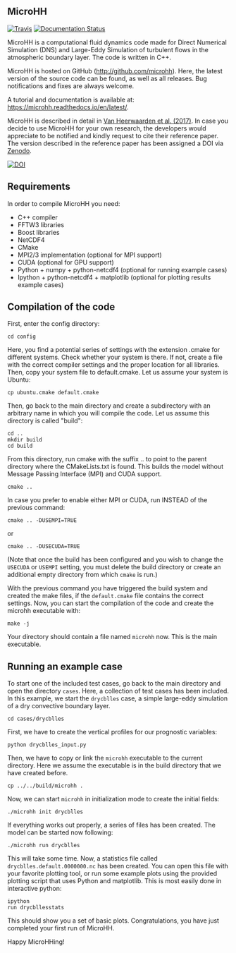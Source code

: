 MicroHH
-------
[![Travis](https://api.travis-ci.org/microhh/microhh.svg?branch=master)](https://travis-ci.org/microhh/microhh) [![Documentation Status](https://readthedocs.org/projects/microhh/badge/?version=latest)](https://microhh.readthedocs.io/en/latest/?badge=latest)

MicroHH is a computational fluid dynamics code made for Direct Numerical Simulation (DNS) and Large-Eddy Simulation of turbulent flows in the atmospheric boundary layer. The code is written in C++.

MicroHH is hosted on GitHub (http://github.com/microhh). Here, the latest version of the source code can be found, as well as all releases. Bug notifications and fixes are always welcome.

A tutorial and documentation is available at: https://microhh.readthedocs.io/en/latest/.

MicroHH is described in detail in [Van Heerwaarden et al. (2017)](http://www.geosci-model-dev-discuss.net/gmd-2017-41/#discussion). In case you decide to use MicroHH for your own research, the developers would appreciate to be notified and kindly request to cite their reference paper. The version described in the reference paper has been assigned a DOI via [Zenodo](https://zenodo.org).

[![DOI](https://zenodo.org/badge/14754940.svg)](https://zenodo.org/badge/latestdoi/14754940)

Requirements
------------
In order to compile MicroHH you need:
* C++ compiler
* FFTW3 libraries
* Boost libraries
* NetCDF4
* CMake
* MPI2/3 implementation (optional for MPI support)
* CUDA (optional for GPU support)
* Python + numpy + python-netcdf4 (optional for running example cases)
* Ipython + python-netcdf4 + matplotlib (optional for plotting results example cases)

Compilation of the code
-----------------------
First, enter the config directory: 

    cd config

Here, you find a potential series of settings with the extension .cmake for different systems. Check whether your system is there. If not, create a file with the correct compiler settings and the proper location for all libraries. Then, copy your system file to default.cmake. Let us assume your system is Ubuntu:

    cp ubuntu.cmake default.cmake

Then, go back to the main directory and create a subdirectory with an arbitrary name in which you will compile the code. Let us assume this directory is called "build":

    cd ..  
    mkdir build  
    cd build   

From this directory, run cmake with the suffix .. to point to the parent directory where the CMakeLists.txt is found. This builds the model without Message Passing Interface (MPI) and CUDA support.

    cmake ..

In case you prefer to enable either MPI or CUDA, run INSTEAD of the previous command:
    
    cmake .. -DUSEMPI=TRUE

or

    cmake .. -DUSECUDA=TRUE

(Note that once the build has been configured and you wish to change the `USECUDA` or `USEMPI` setting, you must delete the build directory or create an additional empty directory from which `cmake` is run.)

With the previous command you have triggered the build system and created the make files, if the `default.cmake` file contains the correct settings. Now, you can start the compilation of the code and create the microhh executable with:

    make -j

Your directory should contain a file named `microhh` now. This is the main executable.

Running an example case
-----------------------
To start one of the included test cases, go back to the main directory and  open the directory `cases`. Here, a collection of test cases has been included. In this example, we start the `drycblles` case, a simple large-eddy simulation of a dry convective boundary layer.

    cd cases/drycblles

First, we have to create the vertical profiles for our prognostic variables:

    python drycblles_input.py

Then, we have to copy or link the `microhh` executable to the current directory. Here we assume the executable is in the build directory that we have created before.

    cp ../../build/microhh .

Now, we can start `microhh` in initialization mode to create the initial fields:

    ./microhh init drycblles

If everything works out properly, a series of files has been created. The model can be started now following:

    ./microhh run drycblles

This will take some time. Now, a statistics file called `drycblles.default.0000000.nc` has been created. You can open this file with your favorite plotting tool, or run some example plots using the provided plotting script that uses Python and matplotlib. This is most easily done in interactive python:

    ipython  
    run drycbllesstats

This should show you a set of basic plots. Congratulations, you have just completed your first run of MicroHH.

Happy MicroHHing!


